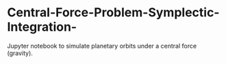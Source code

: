 # Central-Force-Problem-Symplectic-Integration-
Jupyter notebook to simulate planetary orbits under a central force (gravity).
